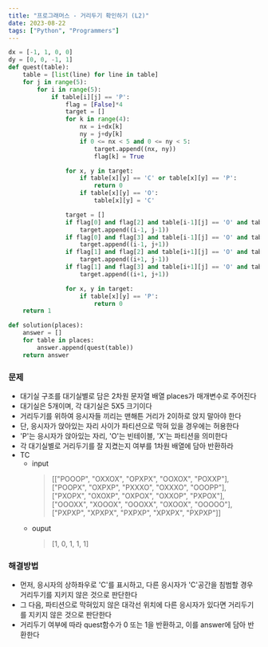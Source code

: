 ```yaml
---
title: "프로그래머스 - 거리두기 확인하기 (L2)"
date: 2023-08-22
tags: ["Python", "Programmers"]
---
```


```python
dx = [-1, 1, 0, 0]
dy = [0, 0, -1, 1]
def quest(table):
    table = [list(line) for line in table]
    for j in range(5):
        for i in range(5):
            if table[i][j] == 'P':
                flag = [False]*4
                target = []
                for k in range(4):
                    nx = i+dx[k]
                    ny = j+dy[k]
                    if 0 <= nx < 5 and 0 <= ny < 5:
                        target.append((nx, ny))
                        flag[k] = True

                for x, y in target:
                    if table[x][y] == 'C' or table[x][y] == 'P':
                        return 0
                    if table[x][y] == 'O':
                        table[x][y] = 'C'

                target = []
                if flag[0] and flag[2] and table[i-1][j] == 'O' and table[i][j-1] == 'O':
                    target.append((i-1, j-1))
                if flag[0] and flag[3] and table[i-1][j] == 'O' and table[i][j+1] == 'O':
                    target.append((i-1, j+1))
                if flag[1] and flag[2] and table[i+1][j] == 'O' and table[i][j-1] == 'O':
                    target.append((i+1, j-1))
                if flag[1] and flag[3] and table[i+1][j] == 'O' and table[i][j+1] == 'O':
                    target.append((i+1, j+1))

                for x, y in target:
                    if table[x][y] == 'P':
                        return 0
    return 1

def solution(places):
    answer = []
    for table in places:
        answer.append(quest(table))
    return answer
```

### 문제

- 대기실 구조를 대기실별로 담은 2차원 문자열 배열 places가 매개변수로 주어진다
- 대기실은 5개이며, 각 대기실은 5X5 크기이다
- 거리두기를 위하여 응시자들 끼리는 맨해튼 거리가 2이하로 앉지 말아야 한다
- 단, 응시자가 앉아있는 자리 사이가 파티션으로 막혀 있을 경우에는 허용한다
- 'P'는 응시자가 앉아있는 자리, 'O'는 빈테이블, 'X'는 파티션을 의미한다
- 각 대기실별로 거리두기를 잘 지켰는지 여부를 1차원 배열에 담아 반환하라
- TC
  - input
    > [["POOOP", "OXXOX", "OPXPX", "OOXOX", "POXXP"], ["POOPX", "OXPXP", "PXXXO", "OXXXO", "OOOPP"], ["PXOPX", "OXOXP", "OXPOX", "OXXOP", "PXPOX"], ["OOOXX", "XOOOX", "OOOXX", "OXOOX", "OOOOO"], ["PXPXP", "XPXPX", "PXPXP", "XPXPX", "PXPXP"]]
  - ouput
    > [1, 0, 1, 1, 1]

### 해결방법
- 먼저, 응시자의 상하좌우로 'C'를 표시하고, 다른 응시자가 'C'공간을 침범할 경우 거리두기를 지키지 않은 것으로 판단한다
- 그 다음, 파티션으로 막혀있지 않은 대각선 위치에 다른 응시자가 있다면 거리두기를 지키지 않은 것으로 판단한다
- 거리두기 여부에 따라 quest함수가 0 또는 1을 반환하고, 이를 answer에 담아 반환한다
